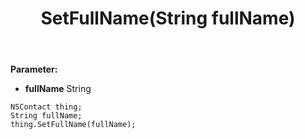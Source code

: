﻿---
uid: crmscript_ref_NSContact_SetFullName
title: SetFullName(String fullName)
intellisense: NSContact.SetFullName
keywords: NSContact, GetFullName
so.topic: reference
---



**Parameter:** 
 - **fullName** String

```crmscript
NSContact thing;
String fullName;
thing.SetFullName(fullName);
```

